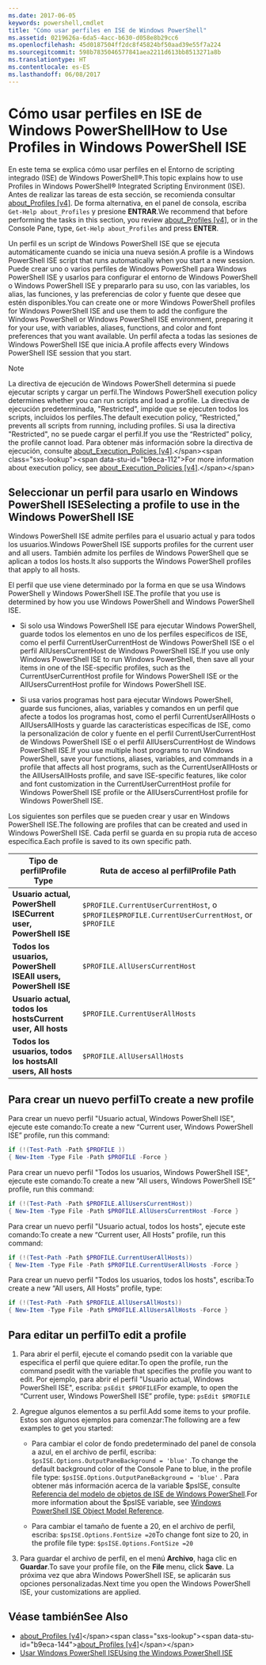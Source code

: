 ```yaml
---
ms.date: 2017-06-05
keywords: powershell,cmdlet
title: "Cómo usar perfiles en ISE de Windows PowerShell"
ms.assetid: 0219626a-6da5-4acc-b630-d058e8b29cc6
ms.openlocfilehash: 45d0187504ff2dc8f45824bf50aad39e55f7a224
ms.sourcegitcommit: 598b7835046577841aea2211d613bb8513271a8b
ms.translationtype: HT
ms.contentlocale: es-ES
ms.lasthandoff: 06/08/2017
---
```

# <a name="how-to-use-profiles-in-windows-powershell-ise"></a><span data-ttu-id="b9eca-103">Cómo usar perfiles en ISE de Windows PowerShell</span><span class="sxs-lookup"><span data-stu-id="b9eca-103">How to Use Profiles in Windows PowerShell ISE</span></span>
<span data-ttu-id="b9eca-104">En este tema se explica cómo usar perfiles en el Entorno de scripting integrado (ISE) de Windows PowerShell®.</span><span class="sxs-lookup"><span data-stu-id="b9eca-104">This topic explains how to use Profiles in Windows PowerShell® Integrated Scripting Environment (ISE).</span></span> <span data-ttu-id="b9eca-105">Antes de realizar las tareas de esta sección, se recomienda consultar [about_Profiles [v4]](https://technet.microsoft.com/library/e1d9e30a-70cc-4f36-949f-fc7cd96b4054(v=wps.630)). De forma alternativa, en el panel de consola, escriba `Get-Help about_Profiles` y presione **ENTRAR**.</span><span class="sxs-lookup"><span data-stu-id="b9eca-105">We recommend that before performing the tasks in this section, you review [about_Profiles [v4]](https://technet.microsoft.com/library/e1d9e30a-70cc-4f36-949f-fc7cd96b4054(v=wps.630)), or in the Console Pane, type, `Get-Help about_Profiles` and press **ENTER**.</span></span>

<span data-ttu-id="b9eca-106">Un perfil es un script de Windows PowerShell ISE que se ejecuta automáticamente cuando se inicia una nueva sesión.</span><span class="sxs-lookup"><span data-stu-id="b9eca-106">A profile is a Windows PowerShell ISE script that runs automatically when you start a new session.</span></span>  <span data-ttu-id="b9eca-107">Puede crear uno o varios perfiles de Windows PowerShell para Windows PowerShell ISE y usarlos para configurar el entorno de Windows PowerShell o Windows PowerShell ISE y prepararlo para su uso, con las variables, los alias, las funciones, y las preferencias de color y fuente que desee que estén disponibles.</span><span class="sxs-lookup"><span data-stu-id="b9eca-107">You can create one or more Windows PowerShell profiles for Windows PowerShell ISE and use them to add the configure the Windows PowerShell or Windows PowerShell ISE environment, preparing it for your use, with variables, aliases, functions, and color and font preferences that you want available.</span></span> <span data-ttu-id="b9eca-108">Un perfil afecta a todas las sesiones de Windows PowerShell ISE que inicia.</span><span class="sxs-lookup"><span data-stu-id="b9eca-108">A profile affects every Windows PowerShell ISE session that you start.</span></span>

> [!NOTE]
> <span data-ttu-id="b9eca-109">La directiva de ejecución de Windows PowerShell determina si puede ejecutar scripts y cargar un perfil.</span><span class="sxs-lookup"><span data-stu-id="b9eca-109">The Windows PowerShell execution policy determines whether you can run scripts and load a profile.</span></span> <span data-ttu-id="b9eca-110">La directiva de ejecución predeterminada, "Restricted", impide que se ejecuten todos los scripts, incluidos los perfiles.</span><span class="sxs-lookup"><span data-stu-id="b9eca-110">The default execution policy, “Restricted,” prevents all scripts from running, including profiles.</span></span> <span data-ttu-id="b9eca-111">Si usa la directiva "Restricted", no se puede cargar el perfil.</span><span class="sxs-lookup"><span data-stu-id="b9eca-111">If you use the “Restricted” policy, the profile cannot load.</span></span> <span data-ttu-id="b9eca-112">Para obtener más información sobre la directiva de ejecución, consulte [about_Execution_Policies [v4]](https://technet.microsoft.com/library/347708dc-1515-4d74-978b-8334603472e6(v=wps.630)).</span><span class="sxs-lookup"><span data-stu-id="b9eca-112">For more information about execution policy, see [about_Execution_Policies [v4]](https://technet.microsoft.com/library/347708dc-1515-4d74-978b-8334603472e6(v=wps.630)).</span></span>

## <a name="selecting-a-profile-to-use-in-the-windows-powershell-ise"></a><span data-ttu-id="b9eca-113">Seleccionar un perfil para usarlo en Windows PowerShell ISE</span><span class="sxs-lookup"><span data-stu-id="b9eca-113">Selecting a profile to use in the Windows PowerShell ISE</span></span>
<span data-ttu-id="b9eca-114">Windows PowerShell ISE admite perfiles para el usuario actual y para todos los usuarios.</span><span class="sxs-lookup"><span data-stu-id="b9eca-114">Windows PowerShell ISE supports profiles for the current user and all users.</span></span> <span data-ttu-id="b9eca-115">También admite los perfiles de Windows PowerShell que se aplican a todos los hosts.</span><span class="sxs-lookup"><span data-stu-id="b9eca-115">It also supports the Windows PowerShell profiles that apply to all hosts.</span></span>

<span data-ttu-id="b9eca-116">El perfil que use viene determinado por la forma en que se usa Windows PowerShell y Windows PowerShell ISE.</span><span class="sxs-lookup"><span data-stu-id="b9eca-116">The profile that you use is determined by how you use Windows PowerShell and Windows PowerShell ISE.</span></span>

-   <span data-ttu-id="b9eca-117">Si solo usa Windows PowerShell ISE para ejecutar Windows PowerShell, guarde todos los elementos en uno de los perfiles específicos de ISE, como el perfil CurrentUserCurrentHost de Windows PowerShell ISE o el perfil AllUsersCurrentHost de Windows PowerShell ISE.</span><span class="sxs-lookup"><span data-stu-id="b9eca-117">If you use only Windows PowerShell ISE to run Windows PowerShell, then save all your items in one of the ISE-specific profiles, such as the CurrentUserCurrentHost profile for Windows PowerShell ISE or the AllUsersCurrentHost profile for Windows PowerShell ISE.</span></span>

-   <span data-ttu-id="b9eca-118">Si usa varios programas host para ejecutar Windows PowerShell, guarde sus funciones, alias, variables y comandos en un perfil que afecte a todos los programas host, como el perfil CurrentUserAllHosts o AllUsersAllHosts y guarde las características específicas de ISE, como la personalización de color y fuente en el perfil CurrentUserCurrentHost de Windows PowerShell ISE o el perfil AllUsersCurrentHost de Windows PowerShell ISE.</span><span class="sxs-lookup"><span data-stu-id="b9eca-118">If you use multiple host programs to run Windows PowerShell, save your functions, aliases, variables, and commands in a profile that affects all host programs, such as the CurrentUserAllHosts or the AllUsersAllHosts profile, and save ISE-specific features, like color and font customization in the CurrentUserCurrentHost profile for Windows PowerShell ISE profile or the AllUsersCurrentHost profile for Windows PowerShell ISE.</span></span>

<span data-ttu-id="b9eca-119">Los siguientes son perfiles que se pueden crear y usar en Windows PowerShell ISE.</span><span class="sxs-lookup"><span data-stu-id="b9eca-119">The following are profiles that can be created and used in Windows PowerShell ISE.</span></span> <span data-ttu-id="b9eca-120">Cada perfil se guarda en su propia ruta de acceso específica.</span><span class="sxs-lookup"><span data-stu-id="b9eca-120">Each profile is saved to its own specific path.</span></span>

| <span data-ttu-id="b9eca-121">Tipo de perfil</span><span class="sxs-lookup"><span data-stu-id="b9eca-121">Profile Type</span></span> | <span data-ttu-id="b9eca-122">Ruta de acceso al perfil</span><span class="sxs-lookup"><span data-stu-id="b9eca-122">Profile Path</span></span> |
| --- | --- |
| <span data-ttu-id="b9eca-123">**Usuario actual, PowerShell ISE**</span><span class="sxs-lookup"><span data-stu-id="b9eca-123">**Current user, PowerShell ISE**</span></span>| <span data-ttu-id="b9eca-124">`$PROFILE.CurrentUserCurrentHost`, o `$PROFILE`</span><span class="sxs-lookup"><span data-stu-id="b9eca-124">`$PROFILE.CurrentUserCurrentHost`, or `$PROFILE`</span></span> |
| <span data-ttu-id="b9eca-125">**Todos los usuarios, PowerShell ISE**</span><span class="sxs-lookup"><span data-stu-id="b9eca-125">**All users, PowerShell ISE**</span></span>| `$PROFILE.AllUsersCurrentHost` |
| <span data-ttu-id="b9eca-126">**Usuario actual, todos los hosts**</span><span class="sxs-lookup"><span data-stu-id="b9eca-126">**Current user, All hosts**</span></span>| `$PROFILE.CurrentUserAllHosts` |
| <span data-ttu-id="b9eca-127">**Todos los usuarios, todos los hosts**</span><span class="sxs-lookup"><span data-stu-id="b9eca-127">**All users, All hosts**</span></span> | `$PROFILE.AllUsersAllHosts` |

## <a name="to-create-a-new-profile"></a><span data-ttu-id="b9eca-128">Para crear un nuevo perfil</span><span class="sxs-lookup"><span data-stu-id="b9eca-128">To create a new profile</span></span>
<span data-ttu-id="b9eca-129">Para crear un nuevo perfil "Usuario actual, Windows PowerShell ISE", ejecute este comando:</span><span class="sxs-lookup"><span data-stu-id="b9eca-129">To create a new “Current user, Windows PowerShell ISE” profile, run this command:</span></span>

```PowerShell
if (!(Test-Path -Path $PROFILE )) 
{ New-Item -Type File -Path $PROFILE -Force }
```

<span data-ttu-id="b9eca-130">Para crear un nuevo perfil "Todos los usuarios, Windows PowerShell ISE", ejecute este comando:</span><span class="sxs-lookup"><span data-stu-id="b9eca-130">To create a new “All users, Windows PowerShell ISE” profile, run this command:</span></span>

```PowerShell
if (!(Test-Path -Path $PROFILE.AllUsersCurrentHost)) 
{ New-Item -Type File -Path $PROFILE.AllUsersCurrentHost -Force }
```

<span data-ttu-id="b9eca-131">Para crear un nuevo perfil "Usuario actual, todos los hosts", ejecute este comando:</span><span class="sxs-lookup"><span data-stu-id="b9eca-131">To create a new “Current user, All Hosts” profile, run this command:</span></span>

```PowerShell
if (!(Test-Path -Path $PROFILE.CurrentUserAllHosts)) 
{ New-Item -Type File -Path $PROFILE.CurrentUserAllHosts -Force }
```

<span data-ttu-id="b9eca-132">Para crear un nuevo perfil "Todos los usuarios, todos los hosts", escriba:</span><span class="sxs-lookup"><span data-stu-id="b9eca-132">To create a new “All users, All Hosts” profile, type:</span></span>

```PowerShell
if (!(Test-Path -Path $PROFILE.AllUsersAllHosts)) 
{ New-Item -Type File -Path $PROFILE.AllUsersAllHosts -Force }
```

## <a name="to-edit-a-profile"></a><span data-ttu-id="b9eca-133">Para editar un perfil</span><span class="sxs-lookup"><span data-stu-id="b9eca-133">To edit a profile</span></span>

1.  <span data-ttu-id="b9eca-134">Para abrir el perfil, ejecute el comando psedit con la variable que especifica el perfil que quiere editar.</span><span class="sxs-lookup"><span data-stu-id="b9eca-134">To open the profile, run the command psedit with the variable that specifies the profile you want to edit.</span></span> <span data-ttu-id="b9eca-135">Por ejemplo, para abrir el perfil "Usuario actual, Windows PowerShell ISE", escriba: `psEdit $PROFILE`</span><span class="sxs-lookup"><span data-stu-id="b9eca-135">For example, to open the “Current user, Windows PowerShell ISE” profile, type: `psEdit $PROFILE`</span></span>

2.  <span data-ttu-id="b9eca-136">Agregue algunos elementos a su perfil.</span><span class="sxs-lookup"><span data-stu-id="b9eca-136">Add some items to your profile.</span></span> <span data-ttu-id="b9eca-137">Estos son algunos ejemplos para comenzar:</span><span class="sxs-lookup"><span data-stu-id="b9eca-137">The following are a few examples to get you started:</span></span>

    -   <span data-ttu-id="b9eca-138">Para cambiar el color de fondo predeterminado del panel de consola a azul, en el archivo de perfil, escriba: `$psISE.Options.OutputPaneBackground = 'blue'` .</span><span class="sxs-lookup"><span data-stu-id="b9eca-138">To change the default background color of the Console Pane to blue, in the profile file type: `$psISE.Options.OutputPaneBackground = 'blue'` .</span></span> <span data-ttu-id="b9eca-139">Para obtener más información acerca de la variable $psISE, consulte [Referencia del modelo de objetos de ISE de Windows PowerShell](#windows-powershell-ise-object-model-reference).</span><span class="sxs-lookup"><span data-stu-id="b9eca-139">For more information about the $psISE variable, see [Windows PowerShell ISE Object Model Reference](#windows-powershell-ise-object-model-reference).</span></span>

    -   <span data-ttu-id="b9eca-140">Para cambiar el tamaño de fuente a 20, en el archivo de perfil, escriba: `$psISE.Options.FontSize =20`</span><span class="sxs-lookup"><span data-stu-id="b9eca-140">To change font size to 20, in the profile file type: `$psISE.Options.FontSize =20`</span></span>

3.  <span data-ttu-id="b9eca-141">Para guardar el archivo de perfil, en el menú **Archivo**, haga clic en **Guardar**.</span><span class="sxs-lookup"><span data-stu-id="b9eca-141">To save your profile file, on the **File** menu, click **Save**.</span></span> <span data-ttu-id="b9eca-142">La próxima vez que abra Windows PowerShell ISE, se aplicarán sus opciones personalizadas.</span><span class="sxs-lookup"><span data-stu-id="b9eca-142">Next time you open the Windows PowerShell ISE, your customizations are applied.</span></span>

## <a name="see-also"></a><span data-ttu-id="b9eca-143">Véase también</span><span class="sxs-lookup"><span data-stu-id="b9eca-143">See Also</span></span>
- <span data-ttu-id="b9eca-144">[about_Profiles [v4]](https://technet.microsoft.com/library/e1d9e30a-70cc-4f36-949f-fc7cd96b4054(v=wps.630))</span><span class="sxs-lookup"><span data-stu-id="b9eca-144">[about_Profiles [v4]](https://technet.microsoft.com/library/e1d9e30a-70cc-4f36-949f-fc7cd96b4054(v=wps.630))</span></span>
- [<span data-ttu-id="b9eca-145">Usar Windows PowerShell ISE</span><span class="sxs-lookup"><span data-stu-id="b9eca-145">Using the Windows PowerShell ISE</span></span>](Using-the-Windows-PowerShell-ISE.md)

